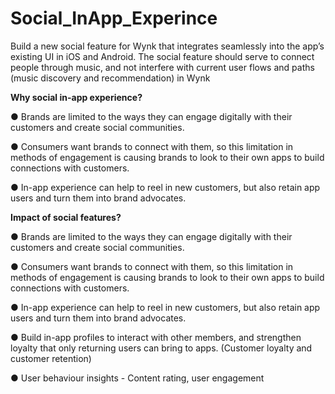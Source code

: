 # Social_InApp_Experince
Build a new social feature for Wynk that integrates seamlessly into the app’s existing UI in iOS and Android. The social feature should serve to connect people through music, and not interfere with current user flows and paths (music discovery and recommendation) in Wynk
 
 **Why social in-app experience?**
 
● Brands are limited to the ways they can engage digitally with their customers and create social communities.

● Consumers want brands to connect with them, so this limitation in methods of engagement is causing brands to look
to their own apps to build connections with customers.

● In-app experience can help to reel in new customers, but also retain app users and turn them into brand advocates.


**Impact of social features?**

● Brands are limited to the ways they can engage digitally with their customers and create social communities.

● Consumers want brands to connect with them, so this limitation in methods of engagement is causing brands to look
to their own apps to build connections with customers.

● In-app experience can help to reel in new customers, but also retain app users and turn them into brand advocates.

● Build in-app profiles to interact with other members, and strengthen loyalty that only returning users can bring to
apps. (Customer loyalty and customer retention)

● User behaviour insights - Content rating, user engagement
